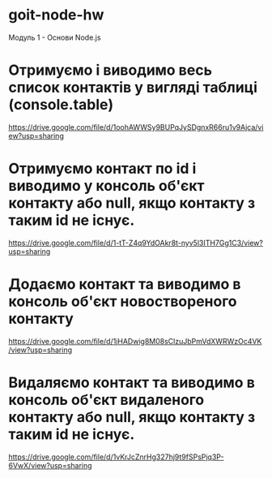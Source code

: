 # goit-node-hw
Модуль 1 -  Основи Node.js

# Отримуємо і виводимо весь список контактів у вигляді таблиці (console.table)
https://drive.google.com/file/d/1oohAWWSy9BUPqJySDgnxR66ru1v9Ajca/view?usp=sharing

# Отримуємо контакт по id і виводимо у консоль об'єкт контакту або null, якщо контакту з таким id не існує.
https://drive.google.com/file/d/1-tT-Z4q9YdOAkr8t-nyv5l3ITH7Gg1C3/view?usp=sharing

# Додаємо контакт та виводимо в консоль об'єкт новоствореного контакту
https://drive.google.com/file/d/1jHADwig8M08sClzuJbPmVdXWRWzOc4VK/view?usp=sharing

# Видаляємо контакт та виводимо в консоль об'єкт видаленого контакту або null, якщо контакту з таким id не існує.
https://drive.google.com/file/d/1vKrJcZnrHg327hj9t9fSPsPjq3P-6VwX/view?usp=sharing
